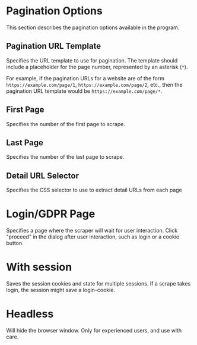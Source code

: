 # Pagination Options

This section describes the pagination options available in the program.

## Pagination URL Template

Specifies the URL template to use for pagination. The template should include a placeholder for the page number, represented by an asterisk (`*`).

For example, if the pagination URLs for a website are of the form `https://example.com/page/1`, `https://example.com/page/2`, etc., then the pagination 
URL template would be `https://example.com/page/*`.

## First Page

Specifies the number of the first page to scrape.

## Last Page

Specifies the number of the last page to scrape.

## Detail URL Selector<a name="Detail%20URL%20Selector"></a> 

Specifies the CSS selector to use to extract detail URLs from each page

# Login/GDPR Page

Specifies a page where the scraper will wait for user interaction. Click 
"proceed" in the dialog after user interaction, such as login or a cookie button.

# With session

Saves the session cookies and state for multiple sessions. If a scrape takes login,
the session might save a login-cookie. 

# Headless

Will hide the browser window. Only for experienced users, and use with care.